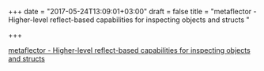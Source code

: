 +++
date = "2017-05-24T13:09:01+03:00"
draft = false
title = "metaflector - Higher-level reflect-based capabilities for inspecting objects and structs "

+++

<p><a href="https://t.co/QxYxnrV5hO">metaflector - Higher-level reflect-based capabilities for inspecting objects and structs </a></p>